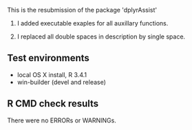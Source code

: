 This is the resubmission of the package 'dplyrAssist'

1) I added executable exaples for all auxillary functions.

2) I replaced all double spaces in description by single space.

## Test environments
* local OS X install, R 3.4.1
* win-builder (devel and release)

## R CMD check results
There were no ERRORs or WARNINGs.

